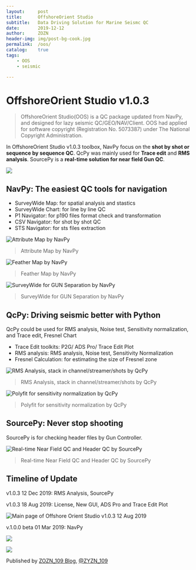 ```yaml
---
layout:     post
title:      OffshoreOrient Studio
subtitle:   Data Driving Solution for Marine Seismc QC
date:       2019-12-12
author:     ZOZN
header-img: img/post-bg-cook.jpg
permalink:  /oos/
catalog:    true
tags:
    - OOS
    - seismic

---
```


# OffshoreOrient Studio v1.0.3

> OffshoreOrient Studio(OOS) is a QC package updated from NavPy, and designed for lazy seismic QC/GEO/NAV/Client. OOS had applied for software copyright (Registration No. 5073387) under The National Copyright Administration.

In OffshoreOrient Studio v1.0.3 toolbox, NavPy focus on the **shot by shot or sequence by sequence QC**. QcPy was mainly used for **Trace edit** and **RMS analysis**. SourcePy is  a **real-time  solution for near field Gun QC**.

![](\img\OOS\NavPy_SurveyWide_Cross-line_QC_package_Introduction-1024x576.png)

## NavPy: The easiest QC tools for navigation

- SurveyWide Map: for spatial analysis and stastics
- SurveyWide Chart: for line by line QC
- P1 Navigator: for p190 files format check and transformation
- CSV Navigator: for shot by shot QC
- STS Navigator: for sts files extraction

![Attribute Map by NavPy](\img\OOS\oos_attributemap.png)
>Attribute Map by NavPy

![Feather Map by NavPy](\img\OOS\oos_feather.png)
>Feather Map by NavPy

![SurveyWide for GUN Separation by NavPy](\img\OOS\oos_surveywide.png)
>SurveyWide for GUN Separation by NavPy

## QcPy: Driving seismic better with Python 

QcPy could be used for RMS analysis, Noise test, Sensitivity normalization, and Trace edit, Fresnel Chart

- Trace Edit toolkits: P2G/ ADS Pro/ Trace Edit Plot
- RMS analysis:  RMS analysis, Noise test, Sensitivity Normalization
- Fresnel Calculation: for estimating the size of Fresnel zone

![RMS Analysis, stack in channel/streamer/shots by QcPy](\img\OOS\oos_rms.png)
>RMS Analysis, stack in channel/streamer/shots by QcPy

![Polyfit for sensitivity normalization by QcPy](\img\OOS\oos_polyfit.png)
>Polyfit for sensitivity normalization by QcPy

## SourcePy: Never stop shooting

SourcePy is for checking header files by Gun Controller.

![Real-time Near Field QC and Header QC by SourcePy](\img\OOS\oos_sourcepy.png)
>Real-time Near Field QC and Header QC by SourcePy

## Timeline of Update

v1.0.3 12 Dec 2019: RMS Analysis, SourcePy

v1.0.3 18 Aug 2019: License, New GUI, ADS Pro and Trace Edit Plot

![Main page of Offshore Orient Studio v1.0.3 12 Aug 2019](\img\OOS\oos_mainpage.png)

v.1.0.0 beta 01 Mar 2019: NavPy

![](\img\OOS\NavPy_SurveyWide_Cross-line_QC_package_Introduction1-1024x576.png)

![](\img\OOS\NavPy_SurveyWide_Cross-line_QC_package_Introduction2-1024x576.png)



Published by [ZOZN_109 Blog](http://offshoreorient.xyz), [@ZYZN_109](http://github.com/liuh886)